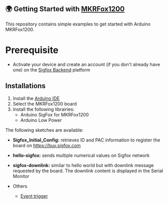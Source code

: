 ## :earth_africa: Getting Started with [MKRFox1200](https://www.arduino.cc/en/Main.ArduinoBoardMKRFox1200) 

This repository contains simple examples to get started with Arduino MKRFox1200.

 # Prerequisite
- Activate your device and create an account (if you don't already have one) on the [Sigfox Backend](https://backend.sigfox.com/activate) platform

## Installations
1. Install the [Arduino IDE](https://www.arduino.cc/en/Main/Software)
2. Select the MKRFox1200 board
3. Install the following librairies:
    * Arduino SigFox for MKRFox1200
    * Arduino Low Power


The following sketches are available:

- **Sigfox_Initial_Config:** retrieves ID and PAC information to register the board on https://buy.sigfox.com

- **hello-sigfox:** sends multiple numerical values on Sigfox network

- **sigfox-downlink:** similar to hello world but with downlink message requested by the board. The downlink content is displayed in the Serial Monitor

- Others
  - [ Event trigger](https://www.arduino.cc/en/Tutorial/SigFoxEventTrigger)
  
 
